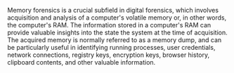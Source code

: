Memory forensics is a crucial subfield in digital forensics, which involves acquisition and analysis of a computer's volatile memory or, in other words, the computer's RAM. The information stored in a computer's RAM can provide valuable insights into the state the system at the time of acquisition. The acquired memory is normally referred to as a memory dump, and can be particularly useful in identifying running processes, user credentials, network connections, registry keys, encryption keys, browser history, clipboard contents, and other valuable information.
